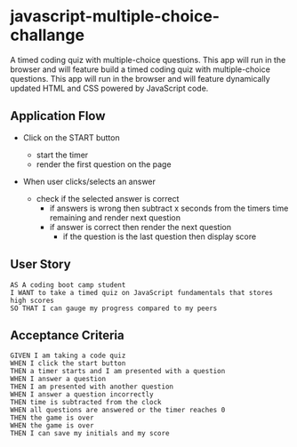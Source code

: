 # javascript-multiple-choice-challange

A timed coding quiz with multiple-choice questions. This app will run in the browser and will feature build a timed coding quiz with multiple-choice questions. This app will run in the browser and will feature dynamically updated HTML and CSS powered by JavaScript code.

## Application Flow

- Click on the START button

  - start the timer
  - render the first question on the page

- When user clicks/selects an answer
  - check if the selected answer is correct
    - if answers is wrong then subtract x seconds from the timers time remaining and render next question
    - if answer is correct then render the next question
      - if the question is the last question then display score

## User Story

```
AS A coding boot camp student
I WANT to take a timed quiz on JavaScript fundamentals that stores high scores
SO THAT I can gauge my progress compared to my peers
```

## Acceptance Criteria

```
GIVEN I am taking a code quiz
WHEN I click the start button
THEN a timer starts and I am presented with a question
WHEN I answer a question
THEN I am presented with another question
WHEN I answer a question incorrectly
THEN time is subtracted from the clock
WHEN all questions are answered or the timer reaches 0
THEN the game is over
WHEN the game is over
THEN I can save my initials and my score
```
